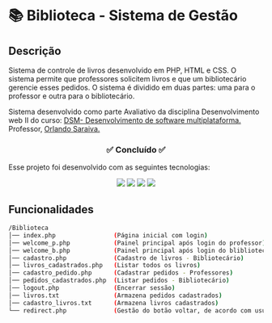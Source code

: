 <h1>📚 Biblioteca - Sistema de Gestão </h1>

## Descrição
Sistema de controle de livros desenvolvido em PHP, HTML e CSS. O sistema permite que professores solicitem livros e que um bibliotecário gerencie esses pedidos. O sistema é dividido em duas partes: uma para o professor e outra para o bibliotecário.

Sistema desenvolvido como parte Avaliativo da disciplina Desenvolvimento web II  do curso: <a href="https://fatecararas.cps.sp.gov.br/tecnologia-em-desenvolvimento-de-softwares-multiplataforma/">DSM- Desenvolvimento de software multiplataforma.</a>
<br>
Professor, <a href="https://github.com/orlandosaraivajr">Orlando Saraiva.</a>

<h3 align="center">✅ Concluído ✅</h3>

 Esse projeto foi desenvolvido com as seguintes tecnologias:

<p align="center">
  <img src="https://img.shields.io/badge/PHP-777BB4?style=for-the-badge&logo=php&logoColor=white"/>
  <img src="https://img.shields.io/badge/HTML5-E34F26?style=for-the-badge&logo=html5&logoColor=white"/>
  <img src="https://img.shields.io/badge/CSS3-1572B6?style=for-the-badge&logo=css3&logoColor=white"/>
  <img src="https://img.shields.io/badge/Bootstrap-563D7C?style=for-the-badge&logo=bootstrap&logoColor=white"/>
</p>


## Funcionalidades

```bash
/Biblioteca
│── index.php                (Página inicial com login)
│── welcome_p.php            (Painel principal após login do professor)
│── welcome_b.php            (Painel principal após login do blibliotecário)
│── cadastro.php             (Cadastro de livros - Bibliotecário)
│── livros_cadastrados.php   (Listar todos os livros)
│── cadastro_pedido.php      (Cadastrar pedidos - Professores)
│── pedidos_cadastrados.php  (Listar pedidos - Bibliotecário)
│── logout.php               (Encerrar sessão)
│── livros.txt               (Armazena pedidos cadastrados)
│── cadastro_livros.txt      (Armazena livros cadastrados)     
└── redirect.php             (Gestão do botão voltar, de acordo com usuario logado na página livros_cadastrados.php)
```
